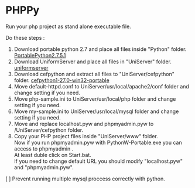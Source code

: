
# PHPPy

Run your php project as stand alone executable file. 
 
Do these steps :    
1. Download portable python 2.7 and place all files inside "Python" folder.
		[PortablePython2.7.5.1](http://portablepython.com/wiki/PortablePython2.7.5.1/)    
2. Download UniformServer and place all files in "UniServer" folder.
		[uniformserver](http://www.uniformserver.com/)    
3. Download cefpython and extract all files to "UniServer/cefpython" folder.
		[cefpython1-27.0-win32-portable](http://cefpython.googlecode.com/files/cefpython1-27.0-win32-portable.zip)    
4. Move default-httpd.conf to UniServer/usr/local/apache2/conf folder and change setting if you need.    
5. Move php-sample.ini to UniServer/usr/local/php folder and change setting if you need.    
6. Move my-sample.ini to UniServer/usr/local/mysql folder and change setting if you need.    
7. Move and replace localhost.pyw and phpmyadmin.pyw to /UniServer/cefpython folder.    
8. Copy your PHP project files inside "UniServer/www" folder.      
Now if you run phpmyadmin.pyw with PythonW-Portable.exe you can access to phpmyadmin .     
At least duble click on Start.bat.      
If you need to change default URL you should modify "localhost.pyw" and "phpmyadmin.pyw".    

     
[ ]  Prevent running multiple mysql proccess correctly with python.